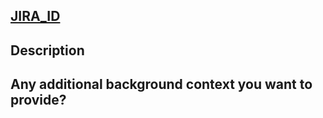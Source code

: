 ## [JIRA_ID](https://freshly.atlassian.net/browse/JIRA_ID)

## Description

<!--- Provide a general summary description of your changes -->

## Any additional background context you want to provide?

<!--- Describe your changes in detail -->
<!--- Please add as much detail in this and the following